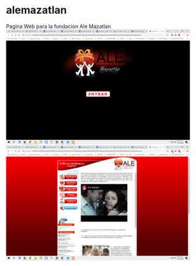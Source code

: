 # alemazatlan
Pagina Web para la fundacion Ale Mazatlan
![Screenshot](ale1.png)
![Screenshot](ale2.png)
